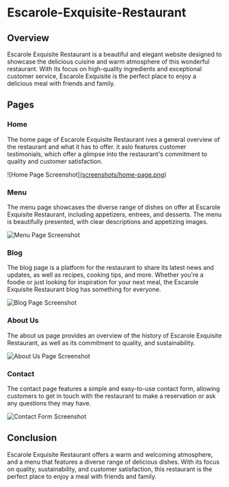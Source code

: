 # Escarole-Exquisite-Restaurant


## Overview
Escarole Exquisite Restaurant is a beautiful and elegant website designed to showcase the delicious cuisine and warm atmosphere of this wonderful restaurant. With its focus on high-quality ingredients and exceptional customer service, Escarole Exquisite is the perfect place to enjoy a delicious meal with friends and family.



## Pages
### Home
The home page of Escarole Exquisite Restaurant ives a general overview of the restaurant and what it has to offer. it aslo features customer testimonials, which offer a glimpse into the restaurant's commitment to quality and customer satisfaction.

![Home Page Screenshot][(screenshots/home-page.png](https://github.com/MoIbrahim10/Escarole-Exquisite-Restaurant/blob/main/home.png))



### Menu
The menu page showcases the diverse range of dishes on offer at Escarole Exquisite Restaurant, including appetizers, entrees, and desserts. The menu is beautifully presented, with clear descriptions and appetizing images.

![Menu Page Screenshot]([screenshots/menu-page.png](https://github.com/MoIbrahim10/Escarole-Exquisite-Restaurant/blob/main/menu.png))


### Blog
The blog page is a platform for the restaurant to share its latest news and updates, as well as recipes, cooking tips, and more. Whether you're a foodie or just looking for inspiration for your next meal, the Escarole Exquisite Restaurant blog has something for everyone.

![Blog Page Screenshot]([screenshots/blog-page.png](https://github.com/MoIbrahim10/Escarole-Exquisite-Restaurant/blob/main/blog.png))


### About Us

The about us page provides an overview of the history of Escarole Exquisite Restaurant, as well as its commitment to quality, and sustainability.

![About Us Page Screenshot]([https://i.imgur.com/cDefGhi.png](https://github.com/MoIbrahim10/Escarole-Exquisite-Restaurant/blob/main/about.png))



### Contact

The contact page features a simple and easy-to-use contact form, allowing customers to get in touch with the restaurant to make a reservation or ask any questions they may have.

![Contact Form Screenshot]([https://i.imgur.com/ghiJKlm.png](https://github.com/MoIbrahim10/Escarole-Exquisite-Restaurant/blob/main/contact.png))




## Conclusion
Escarole Exquisite Restaurant offers a warm and welcoming atmosphere, and a menu that features a diverse range of delicious dishes. With its focus on quality, sustainability, and customer satisfaction, this restaurant is the perfect place to enjoy a meal with friends and family.
